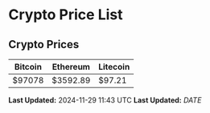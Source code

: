 # Crypto Price List

## Crypto Prices
| Bitcoin | Ethereum | Litecoin |
| ------- | -------- | -------- |
| $97078 | $3592.89 | $97.21 |
**Last Updated:** 2024-11-29 11:43 UTC
**Last Updated:** $DATE$
